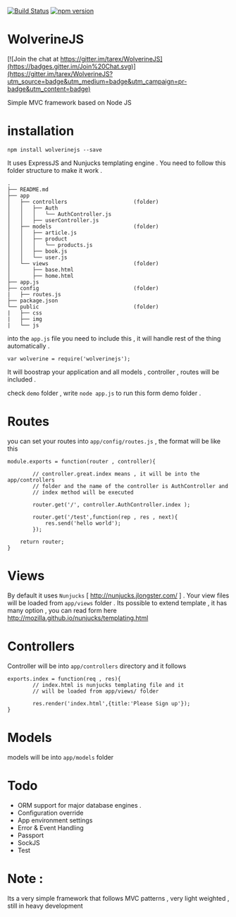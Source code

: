 [![Build Status](https://travis-ci.org/tarex/WolverineJS.svg?branch=master)](https://travis-ci.org/tarex/WolverineJS)  [![npm version](https://badge.fury.io/js/wolverinejs.svg)](http://badge.fury.io/js/wolverinejs)





WolverineJS
===========

[![Join the chat at https://gitter.im/tarex/WolverineJS](https://badges.gitter.im/Join%20Chat.svg)](https://gitter.im/tarex/WolverineJS?utm_source=badge&utm_medium=badge&utm_campaign=pr-badge&utm_content=badge)

Simple MVC framework based on Node JS

installation
===========

	npm install wolverinejs --save


It uses ExpressJS and Nunjucks templating engine . You need to follow this folder structure to make it work .




    .
    ├── README.md
    ├── app
    │   ├── controllers                     (folder)
    │   │   ├── Auth
    │   │   │   └── AuthController.js
    │   │   ├── userController.js 
    │   ├── models                          (folder)
    │   │   ├── article.js
    │   │   ├── product
    │   │   │   └── products.js
    │   │   ├── book.js
    │   │   └── user.js
    │   └── views                           (folder)
    │       ├── base.html
    │       ├── home.html
    ├── app.js
    ├── config                              (folder)
    |   ├── routes.js
    ├── package.json
    └── public                              (folder)
    |   ├── css
    |   ├── img
    |   └── js










into the `app.js` file you need to include this , it will handle rest of the thing automatically .

    var wolverine = require('wolverinejs');


It will boostrap your application and all models , controller , routes will be included .

check `demo` folder , write `node app.js` to run this form demo folder .


Routes
===========

you can set your routes into `app/config/routes.js` , the format will be like this


    module.exports = function(router , controller){

            // controller.great.index means , it will be into the app/controllers
            // folder and the name of the controller is AuthController and
            // index method will be executed  

            router.get('/', controller.AuthController.index );

            router.get('/test',function(rep , res , next){
                res.send('hello world');
            });

        return router;
    }


Views
===========

By default it uses `Nunjucks` [ http://nunjucks.jlongster.com/ ] . Your view files will be loaded from `app/views` folder . Its possible to extend template , it has many option , you can read form here http://mozilla.github.io/nunjucks/templating.html



Controllers
===========

Controller will be into `app/controllers` directory and it follows

    exports.index = function(req , res){
            // index.html is nunjucks templating file and it
            // will be loaded from app/views/ folder

            res.render('index.html',{title:'Please Sign up'});
    }


Models
===========

 models will be into `app/models` folder





Todo
===========

- ORM support for major database engines .
- Configuration override
- App environment settings
- Error & Event Handling
- Passport
- SockJS
- Test

Note :
===========

Its a very simple framework that follows MVC patterns , very light weighted , still in heavy development  
